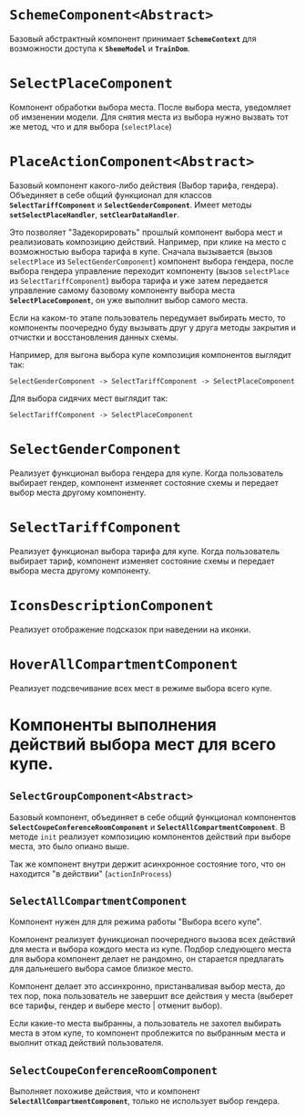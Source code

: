 
#  `SchemeComponent<Abstract>`

Базовый абстрактный компонент принимает **`SchemeContext`** для возможности доступа к **`ShemeModel`** и **`TrainDom`**.

# `SelectPlaceComponent`
Компонент обработки выбора места. После выбора места, уведомляет об имзенении модели.
Для снятия места из выбора нужно вызвать тот же метод, что и для выбора (`selectPlace`)

# `PlaceActionComponent<Abstract>`

Базовый компонент какого-либо действия (Выбор тарифа, гендера). Объединяет в себе общий функционал для классов **`SelectTariffComponent`** и **`SelectGenderComponent`**.
Имеет методы **`setSelectPlaceHandler`**, **`setClearDataHandler`**. 

Это позволяет "Задекорировать" прошлый компонент выбора мест и реализиовать композицию действий.
Например, при клике на место с возможностью выбора тарифа в купе. Сначала вызывается (вызов `selectPlace` из `SelectGenderComponent`)  компонент выбора гендера, после выбора гендера управление переходит компоненту (вызов `selectPlace` из `SelectTariffComponent`) выбора тарифа и уже затем передается управление самому базовому компоненту выбора места **`SelectPlaceComponent`**, он уже выполнит выбор самого места. 

Если на каком-то этапе пользователь передумает выбирать место, то компоненты поочередно буду вызывать друг у друга методы закрытия и отчистки и восстановления данных схемы.

Например, для выгона выбора купе композиция компонентов выглядит так:

`SelectGenderComponent -> SelectTariffComponent -> SelectPlaceComponent`

Для выбора сидячих мест выглядит так:

`SelectTariffComponent -> SelectPlaceComponent`

# `SelectGenderComponent`

Реализует функционал выбора гендера для купе. Когда пользователь выбирает гендер, компонент изменяет состояние схемы и передает выбор места другому компоненту.

# `SelectTariffComponent`

Реализует функционал выбора тарифа для купе. Когда пользователь выбирает тариф, компонент изменяет состояние схемы и передает выбора места другому компоненту.

# `IconsDescriptionComponent`

Реализует отображение подсказок при наведении на иконки.

# `HoverAllCompartmentComponent` 

Реализует подсвечивание всех мест в режиме выбора всего купе.

# Компоненты выполнения действий выбора мест для всего купе.

## `SelectGroupComponent<Abstract>`

Базовый компонент, объединяет в себе общий функционал компонентов **`SelectCoupeСonferenceRoomComponent`** и **`SelectAllCompartmentComponent`**.
В методе `init` реализует композицию компонентов действий при выборе места, это было опиано выше.

Так же компонент внутри держит асинхронное состояние того, что он находится "в действии" (`actionInProcess`)

## `SelectAllCompartmentComponent`

Компонент нужен для для режима работы "Выбора всего купе".

Компонент реализует фуникционал поочередного вызова всех действий для места и выбора кождого места из купе.
Подбор следующего места для выбора компонент делает не рандомно, он старается предлагать для дальнешего выбора самое близкое место.

Компонент делает это ассинхронно, пристанваливая выбор места, до тех пор, пока пользователь не завершит все действия у места (выберет все тарифы, гендер и выбере место | отменит выбор). 

Если какие-то места выбранны, а пользователь не захотел выбирать места в этом купе, то компонент проблежится по выбранным места и выолнит откад действий пользователя.

## `SelectCoupeConferenceRoomComponent` 

Выполняет похоживе действия, что и компонент **`SelectAllCompartmentComponent`**, только не использует выбор гендера.
